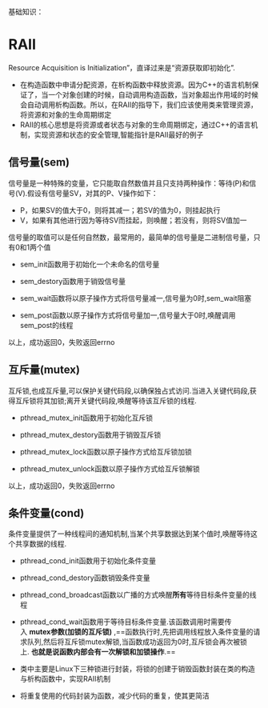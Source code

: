 基础知识：
# RAII
Resource Acquisition is Initialization”，直译过来是“资源获取即初始化”.
-   在构造函数中申请分配资源，在析构函数中释放资源。因为C++的语言机制保证了，当一个对象创建的时候，自动调用构造函数，当对象超出作用域的时候会自动调用析构函数。所以，在RAII的指导下，我们应该使用类来管理资源，将资源和对象的生命周期绑定
-   RAII的核心思想是将资源或者状态与对象的生命周期绑定，通过C++的语言机制，实现资源和状态的安全管理,智能指针是RAII最好的例子


## 信号量(sem)
信号量是一种特殊的变量，它只能取自然数值并且只支持两种操作：等待(P)和信号(V).假设有信号量SV，对其的P、V操作如下：
-   P，如果SV的值大于0，则将其减一；若SV的值为0，则挂起执行
-   V，如果有其他进行因为等待SV而挂起，则唤醒；若没有，则将SV值加一

信号量的取值可以是任何自然数，最常用的，最简单的信号量是二进制信号量，只有0和1两个值

-   sem_init函数用于初始化一个未命名的信号量
    
-   sem_destory函数用于销毁信号量
    
-   sem_wait函数将以原子操作方式将信号量减一,信号量为0时,sem_wait阻塞
    
-   sem_post函数以原子操作方式将信号量加一,信号量大于0时,唤醒调用sem_post的线程

以上，成功返回0，失败返回errno


## 互斥量(mutex)
互斥锁,也成互斥量,可以保护关键代码段,以确保独占式访问.当进入关键代码段,获得互斥锁将其加锁;离开关键代码段,唤醒等待该互斥锁的线程.
-   pthread_mutex_init函数用于初始化互斥锁
    
-   pthread_mutex_destory函数用于销毁互斥锁
    
-   pthread_mutex_lock函数以原子操作方式给互斥锁加锁
    
-   pthread_mutex_unlock函数以原子操作方式给互斥锁解锁

以上，成功返回0，失败返回errno

## 条件变量(cond)

条件变量提供了一种线程间的通知机制,当某个共享数据达到某个值时,唤醒等待这个共享数据的线程.

-   pthread_cond_init函数用于初始化条件变量
    
-   pthread_cond_destory函数销毁条件变量
    
-   pthread_cond_broadcast函数以广播的方式唤醒**所有**等待目标条件变量的线程
    
-   pthread_cond_wait函数用于等待目标条件变量.该函数调用时需要传入 **mutex参数(加锁的互斥锁)** ,==函数执行时,先把调用线程放入条件变量的请求队列,然后将互斥锁mutex解锁,当函数成功返回为0时,互斥锁会再次被锁上. **也就是说函数内部会有一次解锁和加锁操作**.==


- 类中主要是Linux下三种锁进行封装，将锁的创建于销毁函数封装在类的构造与析构函数中，实现RAII机制
-   将重复使用的代码封装为函数，减少代码的重复，使其更简洁

